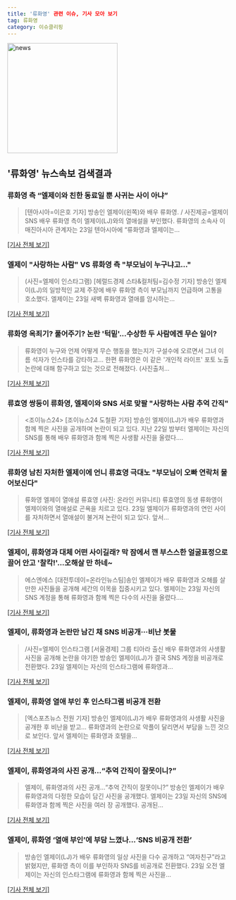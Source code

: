 ```yaml
---
title: '류화영' 관련 이슈, 기사 모아 보기
tag: 류화영
category: 이슈클리핑
---
```

<img width="250" alt="news" src="https://user-images.githubusercontent.com/42597476/44503468-74a2c480-a6d1-11e8-96ce-d3a2ce3119a1.png">

## **'류화영'** 뉴스속보 검색결과
### 류화영 측 “엘제이와 친한 동료일 뿐 사귀는 사이 아냐”

>[텐아시아=이은호 기자] 방송인 엘제이(왼쪽)와 배우 류화영. / 사진제공=엘제이 SNS 배우 류화영 측이 엘제이(LJ)와의 열애설을 부인했다. 류화영의 소속사 이매진아시아 관계자는 23일 텐아시아에 “류화영과 엘제이는...

[[기사 전체 보기]](http://www.tenasia.co.kr/archives/1553220)

### 엘제이 "사랑하는 사람" VS 류화영 측 "부모님이 누구냐고…"

>(사진=엘제이 인스타그램) [헤럴드경제 스타&컬처팀=김수정 기자] 방송인 엘제이(LJ)의 일방적인 교제 주장에 배우 류화영 측이 부모님까지 언급하며 고통을 호소했다. 엘제이는 23일 새벽 류화영과 열애를 암시하는...

[[기사 전체 보기]](http://biz.heraldcorp.com/culture/view.php?ud=201808230840117586339_1)

### 류화영 옥죄기? 풀어주기? 논란 '턱밑'...수상한 두 사람에겐 무슨 일이?

>류화영이 누구와 언제 어떻게 무슨 행동을 했는지가 구설수에 오르면서 그녀 이름 석자가 인스타를 강타하고... 한편 류화영은 이 같은 '개인적 라이프' 포토 노출 논란에 대해 함구하고 있는 것으로 전해졌다. (사진출처...

[[기사 전체 보기]](http://www.nbntv.co.kr/news/articleView.html?idxno=115093)

### 류효영 쌍둥이 류화영, 엘제이와 SNS 서로 맞팔 "사랑하는 사람 추억 간직"

><조이뉴스24> [조이뉴스24 도철환 기자] 방송인 엘제이(LJ)가 배우 류화영과 함께 찍은 사진을 공개하며 논란이 되고 있다. 지난 22일 밤부터 엘제이는 자신의 SNS를 통해 배우 류화영과 함께 찍은 사생활 사진을 올렸다....

[[기사 전체 보기]](http://joynews.inews24.com/php/news_view.php?g_menu=700100&g_serial=1119651&rrf=nv)

### 류화영 남친 자처한 엘제이에 언니 류효영 극대노 "부모님이 오빠 연락처 물어보신다"

>류화영 엘제이 열애설 류효영 (사진: 온라인 커뮤니티) 류효영의 동생 류화영이 엘제이와의 열애설로 곤욕을 치르고 있다. 23일 엘제이가 류화영과의 연인 사이를 자처하면서 열애설이 불거져 논란이 되고 있다. 앞서...

[[기사 전체 보기]](http://www.jemin.com/news/articleView.html?idxno=535006)

### 엘제이, 류화영과 대체 어떤 사이길래? 막 잠에서 깬 부스스한 얼굴표정으로 끌어 안고 '찰칵!'...오해살 만 하네~

>에스엔에스 [대전투데이=온라인뉴스팀]송인 엘제이가 배우 류화영과 오해를 살 만한 사진들을 공개해 세간의 이목을 집중시키고 있다. 엘제이는 23일 자신의 SNS 계정을 통해 류화영과 함께 찍은 다수의 사진을 올렸다....

[[기사 전체 보기]](http://www.daejeontoday.com/news/articleView.html?idxno=509816)

### 엘제이, 류화영과 논란만 남긴 채 SNS 비공개···비난 봇물

>/사진=엘제이 인스타그램 [서울경제] 그룹 티아라 출신 배우 류화영과의 사생활 사진을 공개해 논란을 야기한 방송인 엘제이(LJ)가 결국 SNS 계정을 비공개로 전환했다. 23일 엘제이는 자신의 인스타그램에 류화영과...

[[기사 전체 보기]](http://www.sedaily.com/NewsView/1S3H0S1V2P)

### 엘제이, 류화영 열애 부인 후 인스타그램 비공개 전환

>[엑스포츠뉴스 전원 기자] 방송인 엘제이(LJ)가 배우 류화영과의 사생활 사진을 공개한 후 비난을 받고... 류화영과의 논란으로 악플이 달리면서 부담을 느낀 것으로 보인다.   앞서 엘제이는 류화영과 호텔을...

[[기사 전체 보기]](http://www.xportsnews.com/?ac=article_view&entry_id=1011232)

### 엘제이, 류화영과의 사진 공개…“추억 간직이 잘못이니?”

>엘제이, 류화영과의 사진 공개…“추억 간직이 잘못이니?” 방송인 엘제이가 배우 류화영과의 다정한 모습이 담긴 사진을 공개했다. 엘제이는 23일 자신의 SNS에 류화영과 함께 찍은 사진을 여러 장 공개했다. 공개된...

[[기사 전체 보기]](http://sports.donga.com/3/all/20180823/91636636/1)

### 엘제이, 류화영 ‘열애 부인’에 부담 느꼈나...‘SNS 비공개 전환’

>방송인 엘제이(LJ)가 배우 류화영의 일상 사진을 다수 공개하고 “여자친구”라고 밝혔지만, 류화영 측이 이를 부인하자 SNS를 비공개로 전환했다. 23일 오전 엘제이는 자신의 인스타그램에 류화영과 함께 찍은 사진을...

[[기사 전체 보기]](http://www.osen.co.kr/article/G1110973438)


